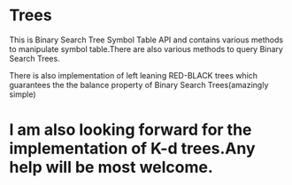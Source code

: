 Trees
=====
This is Binary Search Tree Symbol Table API and contains various methods to manipulate symbol table.There are also various methods to query Binary Search Trees.

There is also implementation of left leaning RED-BLACK trees which guarantees the the balance property of Binary Search Trees(amazingly simple)

I am also looking forward for the implementation of K-d trees.Any help will be most welcome.
=======

